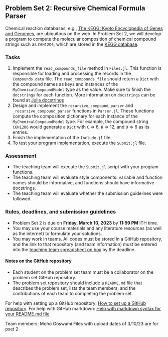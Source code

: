 ## Problem Set 2: Recursive Chemical Formula Parser
Chemical reaction databases, e.g., [The KEGG: Kyoto Encyclopedia of Genes and Genomes](https://www.kegg.jp), are ubiquitous on the web.  In Problem Set 2, we will develop a program to compute the molecular composition of chemical compound strings such as `C6H12O6`, which are stored in the [KEGG database](https://www.kegg.jp).

### Tasks
1. Implement the `read_compounds_file` method in `Files.jl`. This function is responsible for loading and processing the records in the `Compounds.data` file.
The `read_compounds_file` should return a `Dict` with the compound names as keys and instances of the `MyChemicalCompoundModel` type as the value. Make sure to finish the `docstrings` for each function. More information on `docstrings` can be found at [Julia docstrings](https://docs.julialang.org/en/v1/manual/documentation/#Writing-Documentation)
1. Design and implement the `recursive_compound_parser` and `_recursive_compound_parser` functions in `Parser.jl`. These functions compute the composition dictionary for each instance of the `MyChemicalCompoundModel` type. For example, the compound string `C6H12O6` would generate a `Dict` with `C` => 6, `H` => 12, and `O` => 6 as its entries. 
1. Finish the implementation of the `Include.jl` file. 
1. To test your program implementation, execute the `Submit.jl` file.

### Assessment
* The teaching team will execute the `Submit.jl` script with your program functions. 
* The teaching team will evaluate style components: variable and function names should be informative, and functions should have informative docstrings. 
* The teaching team will evaluate whether the submission guidelines were followed.

### Rules, deadlines, and submission guidelines
* Problem Set 2 is due on __Friday, March 10, 2023__ by __11:59 PM__ ITH time. 
* You may use your course materials and any literature resources (as well as the internet) to formulate your solutions.
* You may work in teams. All codes must be stored in a GitHub repository, and the link to that repository (and team information) must be entered into the [teaching team spreadsheet on box](https://cornell.box.com/s/qd5nzzxlwikwxf515s3oe76yu8eb8uhu) by the deadline. 

#### Notes on the GitHub repository
* Each student on the problem set team must be a collaborator on the problem set GitHub repository. 
* The problem set repository should include a `README.md` file that describes the problem set, lists the team members, and the contributions of each team to completing the problem set.

For help with setting up a GitHub repository: [How to set up a GitHub repository](https://docs.github.com/en/repositories/creating-and-managing-repositories/creating-a-new-repository). For help with GitHub markdown: [Help with markdown syntax for your README.md file](https://docs.github.com/en/get-started/writing-on-github/getting-started-with-writing-and-formatting-on-github/basic-writing-and-formatting-syntax)


Team members: Moho Goswami
Files with upload dates of 3/10/23 are for pset 2
